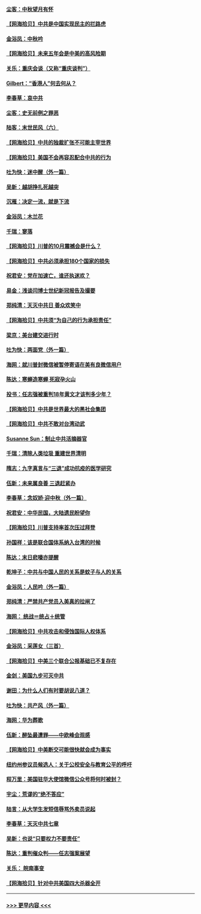#### [尘客：中秋望月有怀](../pages/nsc993/n12444632.md?t=10012002) 
#### [【网海拾贝】中共是中国实现民主的拦路虎](../pages/nsc993/n12443573.md?t=10012002) 
#### [金浴凤：中秋吟](../pages/nsc993/n12441773.md?t=10012002) 
#### [【网海拾贝】未来五年会是中美的高风险期](../pages/nsc993/n12440760.md?t=10012002) 
#### [关乐：重庆会谈（又称“重庆谈判”）](../pages/nsc993/n12437525.md?t=10012002) 
#### [Gilbert：“香港人”何去何从？](../pages/nsc993/n12435894.md?t=10012002) 
#### [李春草：哀中共](../pages/nsc993/n12435874.md?t=10012002) 
#### [尘客：史无前例之罪恶](../pages/nsc993/n12435762.md?t=10012002) 
#### [陆客：末世民风（六）](../pages/nsc993/n12435354.md?t=10012002) 
#### [【网海拾贝】中共的独裁扩张不可能主宰世界](../pages/nsc993/n12435151.md?t=10012002) 
#### [【网海拾贝】美国不会再容忍配合中共的行为](../pages/nsc993/n12433808.md?t=10012002) 
#### [吐为快：迷中醒（外一篇）](../pages/nsc993/n12433585.md?t=10012002) 
#### [吴新：越胡挣扎死越突](../pages/nsc993/n12433562.md?t=10012002) 
#### [沉雁：决定一流，就是下流](../pages/nsc993/n12432128.md?t=10012002) 
#### [金浴凤：木兰花](../pages/nsc993/n12432124.md?t=10012002) 
#### [千瑞：寥落](../pages/nsc993/n12432071.md?t=10012002) 
#### [【网海拾贝】川普的10月震撼会是什么？](../pages/nsc993/n12431624.md?t=10012002) 
#### [【网海拾贝】中共必须承担180个国家的损失](../pages/nsc993/n12428893.md?t=10012002) 
#### [祝君安：党在加速亡，谁还执迷欢？](../pages/nsc993/n12428652.md?t=10012002) 
#### [易金：浅谈闫博士世纪新冠报告及撮要](../pages/nsc993/n12426822.md?t=10012002) 
#### [郑纯清：天灭中共日 善众欢笑中](../pages/nsc993/n12426784.md?t=10012002) 
#### [【网海拾贝】中共须“为自己的行为承担责任”](../pages/nsc993/n12426067.md?t=10012002) 
#### [梁京：美台建交进行时](../pages/nsc993/n12424066.md?t=10012002) 
#### [吐为快：两面党（外一篇）](../pages/nsc993/n12424043.md?t=10012002) 
#### [海网：就川普封微信被暂停寄语在美有良微信用户](../pages/nsc993/n12424021.md?t=10012002) 
#### [陈达：寒蝉造寒蝉 死寂孕火山](../pages/nsc993/n12423958.md?t=10012002) 
#### [投书：任志强被重判18年黄文才该判多少年？](../pages/nsc993/n12423672.md?t=10012002) 
#### [【网海拾贝】中共是世界最大的黑社会集团](../pages/nsc993/n12423543.md?t=10012002) 
#### [【网海拾贝】中共不敢对台湾动武](../pages/nsc993/n12421418.md?t=10012002) 
#### [Susanne Sun：制止中共活摘器官](../pages/nsc993/n12419654.md?t=10012002) 
#### [千瑞：清除人类垃圾 重建世界清明](../pages/nsc993/n12419414.md?t=10012002) 
#### [隋志：九字真言与“三退”成功抗疫的医学研究](../pages/nsc993/n12419248.md?t=10012002) 
#### [伍新：未来属良善 三退赶紧办](../pages/nsc993/n12418496.md?t=10012002) 
#### [李春草：念奴娇·迎中秋（外一篇）](../pages/nsc993/n12418465.md?t=10012002) 
#### [祝君安：中华民国，大陆遗民盼望你](../pages/nsc993/n12418089.md?t=10012002) 
#### [【网海拾贝】川普支持率首次压过拜登](../pages/nsc993/n12418050.md?t=10012002) 
#### [孙国祥：该是联合国体系纳入台湾的时候](../pages/nsc993/n12417369.md?t=10012002) 
#### [陈达：末日悲嚎亦提醒](../pages/nsc993/n12416736.md?t=10012002) 
#### [乾坤子：中共与中国人民的关系是蚊子与人的关系](../pages/nsc993/n12416632.md?t=10012002) 
#### [金浴凤：人民吟（外一篇）](../pages/nsc993/n12416567.md?t=10012002) 
#### [郑纯清：严禁共产党员入美真的拉闸了](../pages/nsc993/n12416550.md?t=10012002) 
#### [海网： 统战＝统占＋统管](../pages/nsc993/n12416404.md?t=10012002) 
#### [【网海拾贝】中共攻击和侵蚀国际人权体系](../pages/nsc993/n12416250.md?t=10012002) 
#### [金浴凤：采莲女（三首）](../pages/nsc993/n12415517.md?t=10012002) 
#### [【网海拾贝】中美三个联合公报基础已不复存在](../pages/nsc993/n12415054.md?t=10012002) 
#### [金剑：美国九步可灭中共](../pages/nsc993/n12413183.md?t=10012002) 
#### [谢田：为什么人们有时要胡说八道？](../pages/nsc993/n12411861.md?t=10012002) 
#### [吐为快：共产风（外一篇）](../pages/nsc993/n12411761.md?t=10012002) 
#### [海网：华为葬歌](../pages/nsc993/n12410381.md?t=10012002) 
#### [伍新：醉坠最遭罪——中欧峰会观感](../pages/nsc993/n12410364.md?t=10012002) 
#### [【网海拾贝】中美断交可能很快就会成为事实](../pages/nsc993/n12409495.md?t=10012002) 
#### [纽约州参议员候选人：关于公校安全与教育公平的呼吁](../pages/nsc993/n12409228.md?t=10012002) 
#### [程万里：美国驻华大使馆微信公众号将何时被封？](../pages/nsc993/n12407397.md?t=10012002) 
#### [宇尘：荒谬的“绝不答应”](../pages/nsc993/n12407360.md?t=10012002) 
#### [陆言：从大学生发短信辱骂外卖员说起](../pages/nsc993/n12407285.md?t=10012002) 
#### [李春草：天灭中共七章](../pages/nsc993/n12406988.md?t=10012002) 
#### [吴新：也说“只要权力不要责任”](../pages/nsc993/n12406966.md?t=10012002) 
#### [陈达：重判催众判——任志强案展望](../pages/nsc993/n12404540.md?t=10012002) 
#### [关乐： 皖南事变](../pages/nsc993/n12404288.md?t=10012002) 
#### [【网海拾贝】针对中共美国四大杀器全开](../pages/nsc993/n12404172.md?t=10012002) 

----
#### [ >>> 更早内容 <<< ](../indexes/nsc993-earlier.md)
